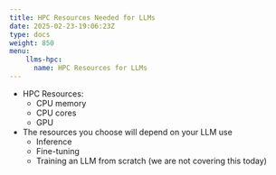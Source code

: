 ```yaml
---
title: HPC Resources Needed for LLMs
date: 2025-02-23-19:06:23Z
type: docs 
weight: 850
menu: 
    llms-hpc:
      name: HPC Resources for LLMs
---
```



* HPC Resources:
  * CPU memory
  * CPU cores
  * GPU
* The resources you choose will depend on your LLM use
  * Inference
  * Fine-tuning
  * Training an LLM from scratch (we are not covering this today)

